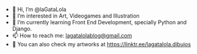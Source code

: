- 👋 Hi, I’m @laGataLola
- 👀 I’m interested in Art, Videogames and Illustration
- 🌱 I’m currently learning Front End Development, specially Python and Django.
- 📫 How to reach me: lagatalolablog@gmail.com 
- 🎨 You can also check my artworks at https://linktr.ee/lagatalola.dibujos

<!---
laGataLola/laGataLola is a ✨ special ✨ repository because its `README.md` (this file) appears on your GitHub profile.
You can click the Preview link to take a look at your changes.
--->
